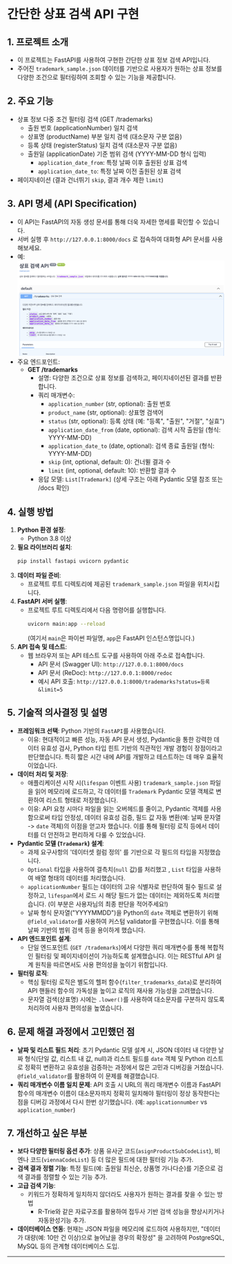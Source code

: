 # 간단한 상표 검색 API 구현 

## 1. 프로젝트 소개
   - 이 프로젝트는 FastAPI를 사용하여 구현한 간단한 상표 정보 검색 API입니다.
   - 주어진 `trademark_sample.json` 데이터를 기반으로 사용자가 원하는 상표 정보를 다양한 조건으로 필터링하여 조회할 수 있는 기능을 제공합니다.

## 2. 주요 기능
   - 상표 정보 다중 조건 필터링 검색 (GET /trademarks)
     - 출원 번호 (applicationNumber) 일치 검색
     - 상표명 (productName) 부분 일치 검색 (대소문자 구분 없음)
     - 등록 상태 (registerStatus) 일치 검색 (대소문자 구분 없음)
     - 출원일 (applicationDate) 기준 범위 검색 (YYYY-MM-DD 형식 입력)
       - `application_date_from`: 특정 날짜 이후 출원된 상표 검색
       - `application_date_to`: 특정 날짜 이전 출원된 상표 검색
   - 페이지네이션 (결과 건너뛰기 `skip`, 결과 개수 제한 `limit`)

## 3. API 명세 (API Specification)
   - 이 API는 FastAPI의 자동 생성 문서를 통해 더욱 자세한 명세를 확인할 수 있습니다.
   - 서버 실행 후 `http://127.0.0.1:8000/docs` 로 접속하여 대화형 API 문서를 사용해보세요.
   - 
     예: ![API Docs Screenshot](./images/image.png)
   - 주요 엔드포인트:
     - **GET /trademarks**
       - 설명: 다양한 조건으로 상표 정보를 검색하고, 페이지네이션된 결과를 반환합니다.
       - 쿼리 매개변수:
         - `application_number` (str, optional): 출원 번호
         - `product_name` (str, optional): 상표명 검색어
         - `status` (str, optional): 등록 상태 (예: "등록", "출원", "거절", "실효")
         - `application_date_from` (date, optional): 검색 시작 출원일 (형식: YYYY-MM-DD)
         - `application_date_to` (date, optional): 검색 종료 출원일 (형식: YYYY-MM-DD)
         - `skip` (int, optional, default: 0): 건너뛸 결과 수
         - `limit` (int, optional, default: 10): 반환할 결과 수
       - 응답 모델: `List[Trademark]` (상세 구조는 아래 Pydantic 모델 참조 또는 /docs 확인)

## 4. 실행 방법
   1. **Python 환경 설정**:
      - Python 3.8 이상 
   2. **필요 라이브러리 설치**:
        ```bash
        pip install fastapi uvicorn pydantic
        ```
   3. **데이터 파일 준비**:
      - 프로젝트 루트 디렉토리에 제공된 `trademark_sample.json` 파일을 위치시킵니다.
   4. **FastAPI 서버 실행**:
      - 프로젝트 루트 디렉토리에서 다음 명령어를 실행합니다.
        ```bash
        uvicorn main:app --reload
        ```
        (여기서 `main`은 파이썬 파일명, `app`은 FastAPI 인스턴스명입니다.)
   5. **API 접속 및 테스트**:
      - 웹 브라우저 또는 API 테스트 도구를 사용하여 아래 주소로 접속합니다.
        - API 문서 (Swagger UI): `http://127.0.0.1:8000/docs`
        - API 문서 (ReDoc): `http://127.0.0.1:8000/redoc`
        - 예시 API 호출: `http://127.0.0.1:8000/trademarks?status=등록&limit=5`

## 5. 기술적 의사결정 및 설명
   - **프레임워크 선택**: Python 기반의 `FastAPI`를 사용했습니다. 
     - 이유: 현대적이고 빠른 성능, 자동 API 문서 생성, Pydantic을 통한 강력한 데이터 유효성 검사, Python 타입 힌트 기반의 직관적인 개발 경험이 장점이라고 판단했습니다. 특히 짧은 시간 내에 API를 개발하고 테스트하는 데 매우 효율적이었습니다.
   - **데이터 처리 및 저장**:
     - 애플리케이션 시작 시(`lifespan` 이벤트 사용) `trademark_sample.json` 파일을 읽어 메모리에 로드하고, 각 데이터를 `Trademark` Pydantic 모델 객체로 변환하여 리스트 형태로 저장했습니다.
     - 이유: API 요청 시마다 파일을 읽는 오버헤드를 줄이고, Pydantic 객체를 사용함으로써 타입 안정성, 데이터 유효성 검증, 필드 값 자동 변환(예: 날짜 문자열 -> `date` 객체)의 이점을 얻고자 했습니다. 이를 통해 필터링 로직 등에서 데이터를 더 안전하고 편리하게 다룰 수 있었습니다.
   - **Pydantic 모델 (`Trademark`) 설계**:
     - 과제 요구사항의 '데이터셋 컬럼 정의' 를 기반으로 각 필드의 타입을 지정했습니다.
     - `Optional` 타입을 사용하여 결측치(`null` 값)를 처리했고 , `List` 타입을 사용하여 배열 형태의 데이터를 처리했습니다. 
     - `applicationNumber` 필드는 데이터의 고유 식별자로 판단하여 필수 필드로 설정하고, `lifespan`에서 로드 시 해당 필드가 없는 데이터는 제외하도록 처리했습니다. (이 부분은 사용자님의 최종 판단을 적어주세요!)
     - 날짜 형식 문자열("YYYYMMDD")을 Python의 `date` 객체로 변환하기 위해 `@field_validator`를 사용하여 커스텀 validator를 구현했습니다. 이를 통해 날짜 기반의 범위 검색 등을 용이하게 했습니다.
   - **API 엔드포인트 설계**:
     - 단일 엔드포인트 (`GET /trademarks`)에서 다양한 쿼리 매개변수를 통해 복합적인 필터링 및 페이지네이션이 가능하도록 설계했습니다. 이는 RESTful API 설계 원칙을 따르면서도 사용 편의성을 높이기 위함입니다.
   - **필터링 로직**:
     - 핵심 필터링 로직은 별도의 헬퍼 함수(`filter_trademarks_data`)로 분리하여 API 핸들러 함수의 가독성을 높이고 로직의 재사용 가능성을 고려했습니다.
     - 문자열 검색(상표명) 시에는 `.lower()`를 사용하여 대소문자를 구분하지 않도록 처리하여 사용자 편의성을 높였습니다.

## 6. 문제 해결 과정에서 고민했던 점
   - **날짜 및 리스트 필드 처리**: 초기 Pydantic 모델 설계 시, JSON 데이터 내 다양한 날짜 형식(단일 값, 리스트 내 값, null)과 리스트 필드를 `date` 객체 및 Python 리스트로 정확히 변환하고 유효성을 검증하는 과정에서 많은 고민과 디버깅을 거쳤습니다. `@field_validator`를 활용하여 이 문제를 해결했습니다.
   - **쿼리 매개변수 이름 일치 문제**: API 호출 시 URL의 쿼리 매개변수 이름과 FastAPI 함수의 매개변수 이름이 대소문자까지 정확히 일치해야 필터링이 정상 동작한다는 점을 디버깅 과정에서 다시 한번 상기했습니다. (예: `applicationnumber` vs `application_number`)

## 7. 개선하고 싶은 부분
   - **보다 다양한 필터링 옵션 추가**: 상품 유사군 코드(`asignProductSubCodeList`), 비엔나 코드(`viennaCodeList`) 등 더 많은 필드에 대한 필터링 기능 추가.
   - **검색 결과 정렬 기능**: 특정 필드(예: 출원일 최신순, 상품명 가나다순)를 기준으로 검색 결과를 정렬할 수 있는 기능 추가.
   - **고급 검색 기능**:
     - 키워드가 정확하게 일치하지 않더라도 사용자가 원하는 결과를 찾을 수 있는 방법
        - R-Trie와 같은 자료구조를 활용하여 접두사 기반 검색 성능을 향상시키거나 자동완성기능 추가.
   - **데이터베이스 연동**: 현재는 JSON 파일을 메모리에 로드하여 사용하지만, "데이터가 대량(예: 10만 건 이상)으로 늘어났을 경우의 확장성" 을 고려하여 PostgreSQL, MySQL 등의 관계형 데이터베이스 도입.

---